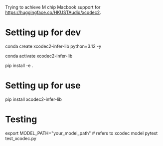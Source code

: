 Trying to achieve M chip Macbook support for https://huggingface.co/HKUSTAudio/xcodec2.

# Setting up for dev

conda create xcodec2-infer-lib python=3.12 -y

conda activate xcodec2-infer-lib

pip install -e .

# Setting up for use

pip install xcodec2-infer-lib

# Testing

export MODEL_PATH="your_model_path" # refers to xcodec model
pytest test_xcodec.py
